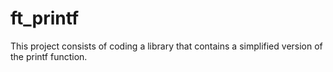 # ft_printf
This project consists of coding a library that contains a simplified version of the printf function.
